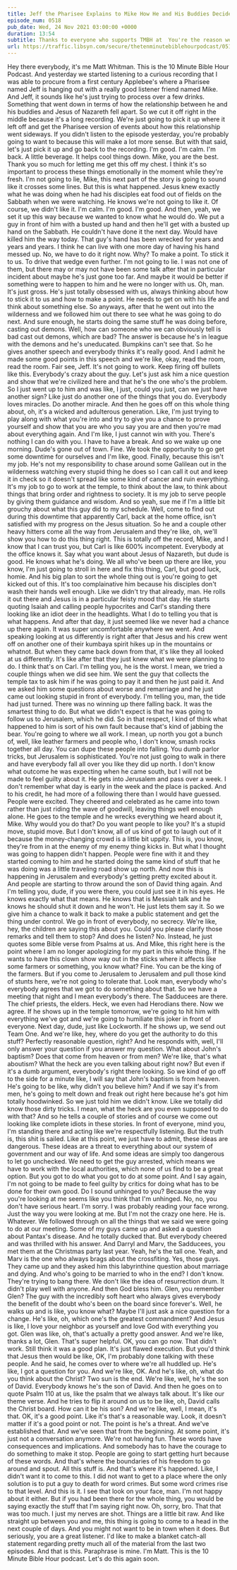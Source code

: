 ```yaml
---
title: Jeff the Pharisee Explains to Mike How He and His Buddies Decided to Kill Jesus and Mike Continues to Be a Great Listener
episode_num: 0518
pub_date: Wed, 24 Nov 2021 03:00:00 +0000
duration: 13:54
subtitle: Thanks to everyone who supports TMBH at  You're the reason we can all do this together!  Music written and performed by .
url: https://traffic.libsyn.com/secure/thetenminutebiblehourpodcast/0518_-_Jeff_the_Pharisee_Explains_to_Mike_How_He_and_His_Buddies_Decided_to_Kill_Jesus_and_Mike_Continues_to_Be_a_Great_Listener.mp3
---
```


 Hey there everybody, it's me Matt Whitman. This is the 10 Minute Bible Hour Podcast. And yesterday we started listening to a curious recording that I was able to procure from a first century Applebee's where a Pharisee named Jeff is hanging out with a really good listener friend named Mike. And Jeff, it sounds like he's just trying to process over a few drinks. Something that went down in terms of how the relationship between he and his buddies and Jesus of Nazareth fell apart. So we cut it off right in the middle because it's a long recording. We're just going to pick it up where it left off and get the Pharisee version of events about how this relationship went sideways. If you didn't listen to the episode yesterday, you're probably going to want to because this will make a lot more sense. But with that said, let's just pick it up and go back to the recording. I'm good. I'm calm. I'm back. A little beverage. It helps cool things down. Mike, you are the best. Thank you so much for letting me get this off my chest. I think it's so important to process these things emotionally in the moment while they're fresh. I'm not going to lie, Mike, this next part of the story is going to sound like it crosses some lines. But this is what happened. Jesus knew exactly what he was doing when he had his disciples eat food out of fields on the Sabbath when we were watching. He knows we're not going to like it. Of course, we didn't like it. I'm calm. I'm good. I'm good. And then, yeah, we set it up this way because we wanted to know what he would do. We put a guy in front of him with a busted up hand and then he'll get with a busted up hand on the Sabbath. He couldn't have done it the next day. Would have killed him the way today. That guy's hand has been wrecked for years and years and years. I think he can live with one more day of having his hand messed up. No, we have to do it right now. Why? To make a point. To stick it to us. To drive that wedge even further. I'm not going to lie. I was not one of them, but there may or may not have been some talk after that in particular incident about maybe he's just gone too far. And maybe it would be better if something were to happen to him and he were no longer with us. Oh, man. It's just gross. He's just totally obsessed with us, always thinking about how to stick it to us and how to make a point. He needs to get on with his life and think about something else. So anyways, after that he went out into the wilderness and we followed him out there to see what he was going to do next. And sure enough, he starts doing the same stuff he was doing before, casting out demons. Well, how can someone who we can obviously tell is bad cast out demons, which are bad? The answer is because he's in league with the demons and he's uneducated. Bumpkins can't see that. So he gives another speech and everybody thinks it's really good. And I admit he made some good points in this speech and we're like, okay, read the room, read the room. Fair see, Jeff. It's not going to work. Keep firing off bullets like this. Everybody's crazy about the guy. Let's just ask him a nice question and show that we're civilized here and that he's the one who's the problem. So I just went up to him and was like, I just, could you just, can we just have another sign? Like just do another one of the things that you do. Everybody loves miracles. Do another miracle. And then he goes off on this whole thing about, oh, it's a wicked and adulterous generation. Like, I'm just trying to play along with what you're into and try to give you a chance to prove yourself and show that you are who you say you are and then you're mad about everything again. And I'm like, I just cannot win with you. There's nothing I can do with you. I have to have a break. And so we wake up one morning. Dude's gone out of town. Fine. We took the opportunity to go get some downtime for ourselves and I'm like, good. Finally, because this isn't my job. He's not my responsibility to chase around some Galilean out in the wilderness watching every stupid thing he does so I can call it out and keep it in check so it doesn't spread like some kind of cancer and ruin everything. It's my job to go to work at the temple, to think about the law, to think about things that bring order and rightness to society. It is my job to serve people by giving them guidance and wisdom. And so yeah, sue me if I'm a little bit grouchy about what this guy did to my schedule. Well, come to find out during this downtime that apparently Carl, back at the home office, isn't satisfied with my progress on the Jesus situation. So he and a couple other heavy hitters come all the way from Jerusalem and they're like, oh, we'll show you how to do this thing right. This is totally off the record, Mike, and I know that I can trust you, but Carl is like 600% incompetent. Everybody at the office knows it. Say what you want about Jesus of Nazareth, but dude is good. He knows what he's doing. We all who've been up there are like, you know, I'm just going to stroll in here and fix this thing, Carl, but good luck, homie. And his big plan to sort the whole thing out is you're going to get kicked out of this. It's too complainative him because his disciples don't wash their hands well enough. Like we didn't try that already, man. He rolls it out there and Jesus is in a particular feisty mood that day. He starts quoting Isaiah and calling people hypocrites and Carl's standing there looking like an idiot deer in the headlights. What I do to telling you that is what happens. And after that day, it just seemed like we never had a chance up there again. It was super uncomfortable anywhere we went. And speaking looking at us differently is right after that Jesus and his crew went off on another one of their kumbaya spirit hikes up in the mountains or whatnot. But when they came back down from that, it's like they all looked at us differently. It's like after that they just knew what we were planning to do. I think that's on Carl. I'm telling you, he is the worst. I mean, we tried a couple things when we did see him. We sent the guy that collects the temple tax to ask him if he was going to pay it and then he just paid it. And we asked him some questions about worse and remarriage and he just came out looking stupid in front of everybody. I'm telling you, man, the tide had just turned. There was no winning up there falling back. It was the smartest thing to do. But what we didn't expect is that he was going to follow us to Jerusalem, which he did. So in that respect, I kind of think what happened to him is sort of his own fault because that's kind of jabbing the bear. You're going to where we all work. I mean, up north you got a bunch of, well, like leather farmers and people who, I don't know, smash rocks together all day. You can dupe these people into falling. You dumb parlor tricks, but Jerusalem is sophisticated. You're not just going to walk in there and have everybody fall all over you like they did up north. I don't know what outcome he was expecting when he came south, but I will not be made to feel guilty about it. He gets into Jerusalem and pass over a week. I don't remember what day is early in the week and the place is packed. And to his credit, he had more of a following there than I would have guessed. People were excited. They cheered and celebrated as he came into town rather than just riding the wave of goodwill, leaving things well enough alone. He goes to the temple and he wrecks everything we heard about it, Mike. Why would you do that? Do you want people to like you? It's a stupid move, stupid move. But I don't know, all of us kind of got to laugh out of it because the money-changing crowd is a little bit uppity. This is, you know, they're from in at the enemy of my enemy thing kicks in. But what I thought was going to happen didn't happen. People were fine with it and they started coming to him and he started doing the same kind of stuff that he was doing was a little traveling road show up north. And now this is happening in Jerusalem and everybody's getting pretty excited about it. And people are starting to throw around the son of David thing again. And I'm telling you, dude, if you were there, you could just see it in his eyes. He knows exactly what that means. He knows that is Messiah talk and he knows he should shut it down and he won't. He just lets them say it. So we give him a chance to walk it back to make a public statement and get the thing under control. We go in front of everybody, no secrecy. We're like, hey, the children are saying this about you. Could you please clarify those remarks and tell them to stop? And does he listen? No. Instead, he just quotes some Bible verse from Psalms at us. And Mike, this right here is the point where I am no longer apologizing for my part in this whole thing. If he wants to have this clown show way out in the sticks where it affects like some farmers or something, you know what? Fine. You can be the king of the farmers. But if you come to Jerusalem to Jerusalem and pull those kind of stunts here, we're not going to tolerate that. Look man, everybody who's everybody agrees that we got to do something about that. So we have a meeting that night and I mean everybody's there. The Sadducees are there. The chief priests, the elders. Heck, we even had Herodians there. Now we agree. If he shows up in the temple tomorrow, we're going to hit him with everything we've got and we're going to humiliate this joker in front of everyone. Next day, dude, just like Lockworth. If he shows up, we send out Team One. And we're like, hey, where do you get the authority to do this stuff? Perfectly reasonable question, right? And he responds with, well, I'll only answer your question if you answer my question. What about John's baptism? Does that come from heaven or from men? We're like, that's what aboutism? What the heck are you even talking about right now? But even if it's a dumb argument, everybody's right there looking. So we kind of go off to the side for a minute like, I will say that John's baptism is from heaven. He's going to be like, why didn't you believe him? And if we say it's from men, he's going to melt down and freak out right here because he's got him totally hoodwinked. So we just told him we didn't know. Like we totally did know those dirty tricks. I mean, what the heck are you even supposed to do with that? And so he tells a couple of stories and of course we come out looking like complete idiots in these stories. In front of everyone, mind you, I'm standing there and acting like we're respectfully listening. But the truth is, this shit is sailed. Like at this point, we just have to admit, these ideas are dangerous. These ideas are a threat to everything about our system of government and our way of life. And some ideas are simply too dangerous to let go unchecked. We need to get the guy arrested, which means we have to work with the local authorities, which none of us find to be a great option. But you got to do what you got to do at some point. And I say again, I'm not going to be made to feel guilty by critics for doing what has to be done for their own good. Do I sound unhinged to you? Because the way you're looking at me seems like you think that I'm unhinged. No, no, you don't have serious heart. I'm sorry. I was probably reading your face wrong. Just the way you were looking at me. But I'm not the crazy one here. He is. Whatever. We followed through on all the things that we said we were going to do at our meeting. Some of my guys came up and asked a question about Pantax's disease. And he totally ducked that. But everybody cheered and was thrilled with his answer. And Darryl and Marv, the Sadducees, you met them at the Christmas party last year. Yeah, he's the tall one. Yeah, and Marv is the one who always brags about the crossfiting. Yes, those guys. They came up and they asked him this labyrinthine question about marriage and dying. And who's going to be married to who in the end? I don't know. They're trying to bang there. We don't like the idea of resurrection drum. It didn't play well with anyone. And then God bless him. Glen, you remember Glen? The guy with the incredibly soft heart who always gives everybody the benefit of the doubt who's been on the board since forever's. Well, he walks up and is like, you know what? Maybe I'll just ask a nice question for a change. He's like, oh, which one's the greatest commandment? And Jesus is like, I love your neighbor as yourself and love God with everything you got. Glen was like, oh, that's actually a pretty good answer. And we're like, thanks a lot, Glen. That's super helpful. OK, you can go now. That didn't work. Still think it was a good plan. It's just flawed execution. But you'd think that Jesus then would be like, OK, I'm probably done talking with these people. And he said, he comes over to where we're all huddled up. He's like, I got a question for you. And we're like, OK. And he's like, oh, what do you think about the Christ? Two sun is the end. We're like, well, he's the son of David. Everybody knows he's the son of David. And then he goes on to quote Psalm 110 at us, like the psalm that we always talk about. It's like our theme verse. And he tries to flip it around on us to be like, oh, David calls the Christ board. How can it be his son? And we're like, well, I mean, it's that. OK, it's a good point. Like it's that's a reasonable way. Look, it doesn't matter if it's a good point or not. The point is he's a threat. And we've established that. And we've seen that from the beginning. At some point, it's just not a conversation anymore. We're not having fun. These words have consequences and implications. And somebody has to have the courage to do something to make it stop. People are going to start getting hurt because of these words. And that's where the boundaries of his freedom to go around and spout. All this stuff is. And that's where it's happened. Like, I didn't want it to come to this. I did not want to get to a place where the only solution is to put a guy to death for word crimes. But some word crimes rise to that level. And this is it. I see that look on your face, man. I'm not happy about it either. But if you had been there for the whole thing, you would be saying exactly the stuff that I'm saying right now. Oh, sorry, bro. That that was too much. I just my nerves are shot. Things are a little bit raw. And like straight up between you and me, this thing is going to come to a head in the next couple of days. And you might not want to be in town when it does. But seriously, you are a great listener. I'd like to make a blanket catch-all statement regarding pretty much all of the material from the last two episodes. And that is this. Paraphrase is mine. I'm Matt. This is the 10 Minute Bible Hour podcast. Let's do this again soon.